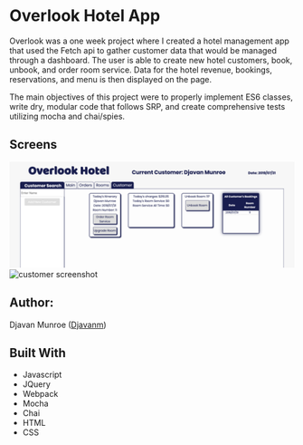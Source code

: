 # Overlook Hotel App

Overlook was a one week project where I created a hotel management app that used the Fetch api to gather
customer data that would be managed through a dashboard. The user is able to create new hotel customers, book, unbook, and order room service. Data for the hotel revenue, bookings, reservations, and menu is then displayed on the page. 

The main objectives of this project were to properly implement ES6 classes, write dry, modular code that follows SRP, and create comprehensive tests utilizing mocha and chai/spies.


## Screens
![screenshot](images/screen1.png)
![customer screenshot](images/scree2.png)

## Author:
Djavan Munroe ([Djavanm](https://github.com/djavanm))

## Built With
- Javascript
- JQuery
- Webpack
- Mocha
- Chai
- HTML
- CSS


